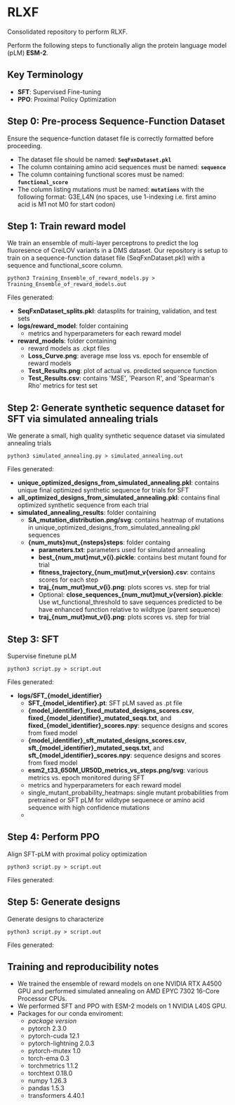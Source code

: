 # RLXF  
Consolidated repository to perform RLXF.  

Perform the following steps to functionally align the protein language model (pLM) **ESM-2**.

## Key Terminology  
- **SFT**: Supervised Fine-tuning  
- **PPO**: Proximal Policy Optimization

## Step 0: Pre-process Sequence-Function Dataset  
Ensure the sequence-function dataset file is correctly formatted before proceeding.
- The dataset file should be named: **`SeqFxnDataset.pkl`**  
- The column containing amino acid sequences must be named: **`sequence`**  
- The column containing functional scores must be named: **`functional_score`**
- The column listing mutations must be named: **`mutations`** with the following format: G3E,L4N (no spaces, use 1-indexing i.e. first amino acid is M1 not M0 for start codon)

## Step 1: Train reward model
We train an ensemble of multi-layer perceptrons to predict the log fluoresence of CreiLOV variants in a DMS dataset. Our repository is setup to train on a sequence-function dataset file (SeqFxnDataset.pkl) with a sequence and functional_score column.

```python3 Training_Ensemble_of_reward_models.py > Training_Ensemble_of_reward_models.out```

Files generated:
- **SeqFxnDataset_splits.pkl**: datasplits for training, validation, and test sets
- **logs/reward_model**: folder containing
  - metrics and hyperparameters for each reward model
- **reward_models**: folder containing
  - reward models as .ckpt files
  - **Loss_Curve.png**: average mse loss vs. epoch for ensemble of reward models
  - **Test_Results.png**: plot of actual vs. predicted sequence function
  - **Test_Results.csv**: contains 'MSE', 'Pearson R', and 'Spearman's Rho' metrics for test set

## Step 2: Generate synthetic sequence dataset for SFT via simulated annealing trials
We generate a small, high quality synthetic sequence dataset via simulated annealing trials

```python3 simulated_annealing.py > simulated_annealing.out```

Files generated:
- **unique_optimized_designs_from_simulated_annealing.pkl**: contains unique final optimized synthetic sequence for trials for SFT
- **all_optimized_designs_from_simulated_annealing.pkl**: contains final optimized synthetic sequence from each trial
- **simulated_annealing_results**: folder containing
  - **SA_mutation_distribution.png/svg**: contains heatmap of mutations in unique_optimized_designs_from_simulated_annealing.pkl sequences
  - **{num_muts}mut_{nsteps}steps**: folder containg
    - **parameters.txt**: parameters used for simulated annealing
    - **best_{num_mut}mut_v{i}.pickle**: contains best mutant found for trial
    - **fitness_trajectory_{num_mut}mut_v{version}.csv**: contains scores for each step
    - **traj_{num_mut}mut_v{i}.png**: plots scores vs. step for trial
    - Optional: **close_sequences_{num_mut}mut_v{version}.pickle**: Use wt_functional_threshold to save sequences predicted to be have enhanced function relative to wildtype (parent sequence)
    - **traj_{num_mut}mut_v{i}.png**: plots scores vs. step for trial
  
## Step 3: SFT
Supervise finetune pLM

```python3 script.py > script.out```

Files generated:
- **logs/SFT_{model_identifier}**
  - **SFT_{model_identifier}.pt**: SFT pLM saved as .pt file
  - **{model_identifier}_fixed_mutated_designs_scores.csv**, **fixed_{model_identifier}_mutated_seqs.txt**, and **fixed_{model_identifier}_scores.npy**: sequence designs and scores from fixed model
  - **{model_identifier}_sft_mutated_designs_scores.csv**, **sft_{model_identifier}_mutated_seqs.txt**, and **sft_{model_identifier}_scores.npy**: sequence designs and scores from fixed model
  - **esm2_t33_650M_UR50D_metrics_vs_steps.png/svg**: various metrics vs. epoch monitored during SFT
  - metrics and hyperparameters for each reward model
  - single_mutant_probability_heatmaps: single mutant probabilities from pretrained or SFT pLM for wildtype sequenece or amino acid sequence with high confidence mutations
  - 

## Step 4: Perform PPO
Align SFT-pLM with proximal policy optimization

```python3 script.py > script.out```

Files generated:

## Step 5: Generate designs
Generate designs to characterize

```python3 script.py > script.out```

Files generated:

## Training and reproducibility notes
- We trained the ensemble of reward models on one NVIDIA RTX A4500 GPU and performed simulated annealing on AMD EPYC 7302 16-Core Processor CPUs.
- We performed SFT and PPO with ESM-2 models on 1 NVIDIA L40S GPU.
- Packages for our conda enviroment:
  - *package*                 *version*
  - pytorch                   2.3.0
  - pytorch-cuda              12.1
  - pytorch-lightning         2.0.3
  - pytorch-mutex             1.0
  - torch-ema                 0.3
  - torchmetrics              1.1.2
  - torchtext                 0.18.0
  - numpy                     1.26.3
  - pandas                    1.5.3
  - transformers              4.40.1

